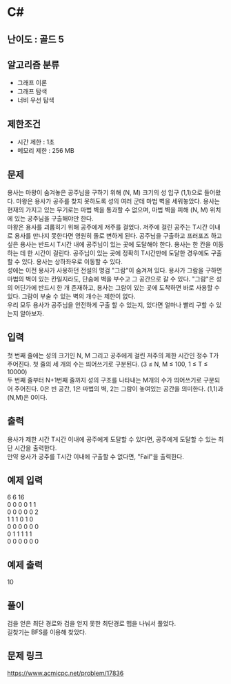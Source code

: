 # C#

## 난이도 : 골드 5

## 알고리즘 분류
  - 그래프 이론
  - 그래프 탐색
  - 너비 우선 탐색

## 제한조건
  - 시간 제한 : 1초
  - 메모리 제한 : 256 MB

## 문제
용사는 마왕이 숨겨놓은 공주님을 구하기 위해 (N, M) 크기의 성 입구 (1,1)으로 들어왔다. 마왕은 용사가 공주를 찾지 못하도록 성의 여러 군데 마법 벽을 세워놓았다. 용사는 현재의 가지고 있는 무기로는 마법 벽을 통과할 수 없으며, 마법 벽을 피해 (N, M) 위치에 있는 공주님을 구출해야만 한다.<br/>
마왕은 용사를 괴롭히기 위해 공주에게 저주를 걸었다. 저주에 걸린 공주는 T시간 이내로 용사를 만나지 못한다면 영원히 돌로 변하게 된다. 공주님을 구출하고 프러포즈 하고 싶은 용사는 반드시 T시간 내에 공주님이 있는 곳에 도달해야 한다. 용사는 한 칸을 이동하는 데 한 시간이 걸린다. 공주님이 있는 곳에 정확히 T시간만에 도달한 경우에도 구출할 수 있다. 용사는 상하좌우로 이동할 수 있다.<br/>
성에는 이전 용사가 사용하던 전설의 명검 "그람"이 숨겨져 있다. 용사가 그람을 구하면 마법의 벽이 있는 칸일지라도, 단숨에 벽을 부수고 그 공간으로 갈 수 있다. "그람"은 성의 어딘가에 반드시 한 개 존재하고, 용사는 그람이 있는 곳에 도착하면 바로 사용할 수 있다. 그람이 부술 수 있는 벽의 개수는 제한이 없다.<br/>
우리 모두 용사가 공주님을 안전하게 구출 할 수 있는지, 있다면 얼마나 빨리 구할 수 있는지 알아보자.<br/>

## 입력
첫 번째 줄에는 성의 크기인 N, M 그리고 공주에게 걸린 저주의 제한 시간인 정수 T가 주어진다. 첫 줄의 세 개의 수는 띄어쓰기로 구분된다. (3 ≤ N, M ≤ 100, 1 ≤ T ≤ 10000)<br/>
두 번째 줄부터 N+1번째 줄까지 성의 구조를 나타내는 M개의 수가 띄어쓰기로 구분되어 주어진다. 0은 빈 공간, 1은 마법의 벽, 2는 그람이 놓여있는 공간을 의미한다. (1,1)과 (N,M)은 0이다.<br/>

## 출력
용사가 제한 시간 T시간 이내에 공주에게 도달할 수 있다면, 공주에게 도달할 수 있는 최단 시간을 출력한다.<br/>
만약 용사가 공주를 T시간 이내에 구출할 수 없다면, "Fail"을 출력한다.<br/>

## 예제 입력
6 6 16<br/>
0 0 0 0 1 1<br/>
0 0 0 0 0 2<br/>
1 1 1 0 1 0<br/>
0 0 0 0 0 0<br/>
0 1 1 1 1 1<br/>
0 0 0 0 0 0<br/>

## 예제 출력
10<br/>

## 풀이
검을 얻은 최단 경로와 검을 얻지 못한 최단경로 맵을 나눠서 풀었다.<br/>
길찾기는 BFS를 이용해 찾았다.<br/>

## 문제 링크
https://www.acmicpc.net/problem/17836